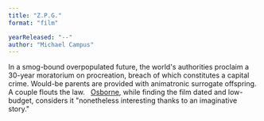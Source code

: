 ```yaml
---
title: "Z.P.G."
format: "film"

yearReleased: "--"
author: "Michael Campus"
---
```

In a smog-bound overpopulated future, the world's  authorities proclaim a 30-year moratorium on procreation, breach of which  constitutes a capital crime. Would-be parents are provided with animatronic  surrogate offspring. A couple flouts the law.
 
<a href="biblio.htm#Osborne">Osborne</a>, while finding  the film dated and low-budget, considers it "nonetheless interesting thanks to  an imaginative story."
 
 